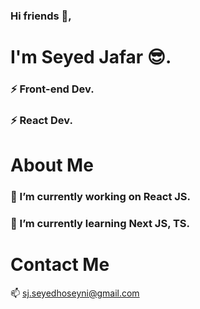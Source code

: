 ### Hi friends 👋, 
# I'm Seyed Jafar :sunglasses:.
### ⚡ Front-end Dev. 
### ⚡ React Dev.
# About Me
### 🔭 I’m currently working on React JS.
### 🌱 I’m currently learning Next JS, TS.
# Contact Me
📫 sj.seyedhoseyni@gmail.com
<!--
**sj-seyedhoseyni/sj-seyedhoseyni** is a ✨ _special_ ✨ repository because its `README.md` (this file) appears on your GitHub profile.

Here are some ideas to get you started:

- 🔭 I’m currently working on ...
- 🌱 I’m currently learning ...
- 👯 I’m looking to collaborate on ...
- 🤔 I’m looking for help with ...
- 💬 Ask me about ...
- 📫 How to reach me: ...
- 😄 Pronouns: ...
- ⚡ Fun fact: ...
-->

